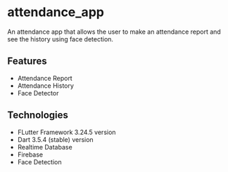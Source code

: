 # attendance_app

An attendance app that allows the user to make an attendance report and see the history using face detection.

## Features
- Attendance Report
- Attendance History
- Face Detector

## Technologies
- FLutter Framework 3.24.5 version
- Dart 3.5.4 (stable) version
- Realtime Database
- Firebase
- Face Detection
